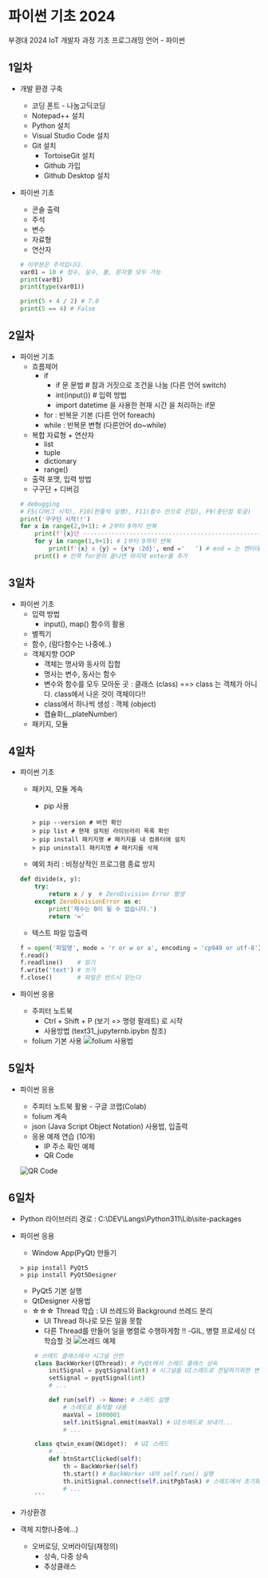 # 파이썬 기초 2024
부경대 2024 IoT 개발자 과정 기초 프로그래밍 언어 - 파이썬

## 1일차
- 개발 환경 구축
    - 코딩 폰트 - 나눔고딕코딩
    - Notepad++ 설치
    - Python 설치
    - Visual Studio Code 설치
    - Git 설치
        - TortoiseGit 설치
        - Github 가입
        - Github Desktop 설치
    
- 파이썬 기초
    - 콘솔 출력
    - 주석  
    - 변수
    - 자료형
    - 연산자

    ```python
    # 이부분은 주석입니다.
    var01 = 10 # 정수, 실수, 불, 문자열 모두 가능
    print(var01)
    print(type(var01))

    print(5 + 4 / 2) # 7.0
    print(5 == 4) # False
    ```

## 2일차
- 파이썬 기초
    - 흐름제어
        - if
            - if 문 문법 # 참과 거짓으로 조건을 나눔 (다른 언어 switch)
            - int(input()) # 입력 방법
            - import datetime 을 사용한 현재 시간 을 처리하는 if문
        - for : 반복문 기본 (다른 언어 foreach)
        - while : 반복문 변형 (다른언어 do~while)
    - 복합 자료형 + 연산자
        - list
        - tuple
        - dictionary
        - range()
    - 출력 포맷, 입력 방법
    - 구구단 + 디버깅
    ```python
    # debugging
    # F5(디버그 시작), F10(한줄씩 실행), F11(함수 안으로 진입), F9(중단점 토글)
    print('구구단 시작!!')
    for x in range(2,9+1): # 2부터 9까지 반복
        print(f'{x}단 -------------------------------------------------------------------------------------------------------------------')
        for y in range(1,9+1): # 1부터 9까지 반복
            print(f'{x} x {y} = {x*y :2d}', end ='   ') # end = 는 엔터대신 공백으로 대체
        print() # 안쪽 for문이 끝나면 마지막 enter를 추가

    ```

## 3일차
- 파이썬 기초
    - 입력 방법
        - input(), map() 함수의 활용
    - 별찍기
    - 함수, (람다함수는 나중에..)
    - 객체지향 OOP
        - 객체는 명사와 동사의 집합
        - 명사는 변수, 동사는 함수
        - 변수와 함수를 모두 모아둔 곳 : 클래스 (class) ==> class 는 객체가 아니다. class에서 나온 것이 객체이다!!
        - class에서 하나씩 생성 : 객체 (object)
        - 캡슐화(__plateNumber)
    - 패키지, 모듈

## 4일차
- 파이썬 기초
    - 패키지, 모듈 계속
        - pip 사용

        ```shell
        > pip --version # 버전 확인
        > pip list # 현재 설치된 라이브러리 목록 확인
        > pip install 패키지명 # 패키지를 내 컴퓨터에 설치
        > pip uninstall 패키지명 # 패키지를 삭제
        ```
    - 예외 처리 : 비정상적인 프로그램 종료 방지

    ```python
    def divide(x, y):
        try:
            return x / y  # ZeroDivision Error 발생
        except ZeroDivisionError as e:
            print('제수는 0이 될 수 없습니다.')
            return '∞' 
    ```
    - 텍스트 파일 입출력

    ```python
    f = open('파일명', mode = 'r or w or a', encoding = 'cp949 or utf-8')
    f.read()    
    f.readline()    # 읽기  
    f.write('text') # 쓰기
    f.close()       # 파일은 반드시 닫는다
    ```
    
- 파이썬 응용
    - 주피터 노트북
        - Ctrl + Shift + P (보기 => 명령 팔레트) 로 시작
        - 사용방법 (text31_jupyternb.ipybn 참조)
    - folium 기본 사용
    ![folium 사용법](https://raw.githubusercontent.com/JEONGWOO0705/basic-python-2024/main/images/python_001.png)



## 5일차
- 파이썬 응용
    - 주피터 노트북 활용 - 구글 코랩(Colab)
    - folium 계속
    - json (Java Script Object Notation) 사용법, 입출력
    - 응용 예제 연습 (10개)
        - IP 주소 확인 예제
        - QR Code 

    ![QR Code](https://raw.githubusercontent.com/JEONGWOO0705/basic-python-2024/main/day05/qrcode_01.png)


## 6일차
- Python 라이브러리 경로 : C:\DEV\Langs\Python311\Lib\site-packages

- 파이썬 응용
    - Window App(PyQt) 만들기

    ```shell
    > pip install PyQt5
    > pip install PyQt5Designer
    ```
    - PyQt5 기본 실행
    - QtDesigner 사용법
    - ☆☆☆ Thread 학습 : UI 쓰레드와 Background 쓰레드 분리
        - UI Thread 하나로 모든 일을 못함
        - 다른 Thread를 만들어 일을 병렬로 수행하게함 !!
        -GIL, 병렬 프로세싱 더 학습할 것
    ![쓰레드 예제](https://raw.githubusercontent.com/JEONGWOO0705/basic-python-2024/main/images/python_002.gif)

    ```python
        # 쓰레드 클래스에서 시그널 선언
        class BackWorker(QThread): # PyQt에서 스레드 클래스 상속
            initSignal = pyqtSignal(int) # 시그널을 UI스레드로 전달하기위한 변수객체
            setSignal = pyqtSignal(int)
            # ...

            def run(self) -> None: # 스레드 실행
                # 스레드로 동작할 내용
                maxVal = 1000001
                self.initSignal.emit(maxVal) # UI쓰레드로 보내기...
                # ...

        class qtwin_exam(QWidget):  # UI 스레드
            # ...
            def btnStartClicked(self):
                th = BackWorker(self)
                th.start() # BackWorker 내의 self.run() 실행
                th.initSignal.connect(self.initPgbTask) # 스레드에서 초기화 시그널이 오면 initPgbTask 슬롯함수가 대신 처리
                # ...    
        ```

    
- 가상환경







- 객체 지향(나중에...)
    - 오버로딩, 오버라이딩(재정의)
        - 상속, 다중 상속
        - 추상클래스
      